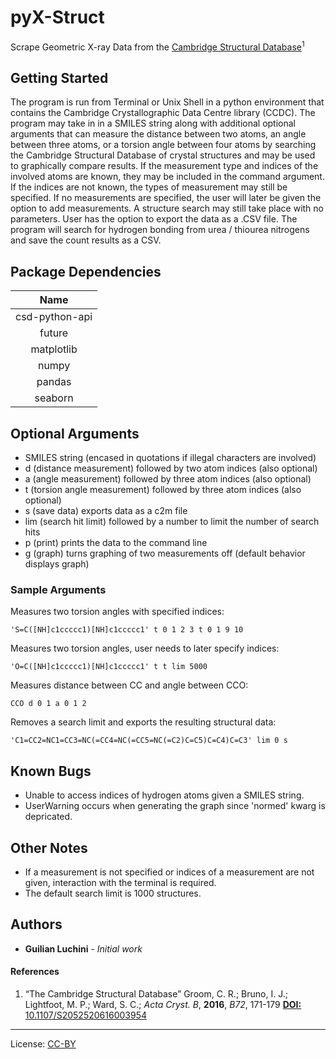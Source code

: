# pyX-Struct

Scrape Geometric X-ray Data from the [Cambridge Structural Database](https://www.ccdc.cam.ac.uk/solutions/csd-system/components/csd/)<sup>1</sup> 

## Getting Started 

The program is run from Terminal or Unix Shell in a python environment that
contains the Cambridge Crystallographic Data Centre library (CCDC). The program
may take in in a SMILES string along with additional optional arguments that 
can measure the distance between two atoms, an angle between three atoms, or a 
torsion angle between four atoms by searching the Cambridge Structural
Database of crystal structures and may be used to graphically compare results.
If the measurement type and indices of the involved atoms are known, they
may be included in the command argument. If the indices are not known, the
types of measurement may still be specified. If no measurements are 
specified, the user will later be given the option to add measurements.
A structure search may still take place with no parameters. User has the 
option to export the data as a .CSV file. 
The program will search for hydrogen bonding from urea / thiourea nitrogens and 
save the count results as a CSV.
	
## Package Dependencies
| Name           |
| :------------: |
| csd-python-api | 
| future         |
| matplotlib     | 
| numpy          | 
| pandas         | 
| seaborn        | 


## Optional Arguments
* SMILES string (encased in quotations if illegal characters are involved)
* d (distance measurement) followed by two atom indices (also optional)
* a (angle measurement) followed by three atom indices (also optional)
* t (torsion angle measurement) followed by three atom indices (also optional)
* s (save data) exports data as a c2m file 
* lim (search hit limit) followed by a number to limit the number of search hits
* p (print) prints the data to the command line
* g (graph) turns graphing of two measurements off (default behavior displays graph)
	
### Sample Arguments
Measures two torsion angles with specified indices:
```
'S=C([NH]c1ccccc1)[NH]c1ccccc1' t 0 1 2 3 t 0 1 9 10
```
Measures two torsion angles, user needs to later specify indices:
```
'O=C([NH]c1ccccc1)[NH]c1ccccc1' t t lim 5000
```
Measures distance between CC and angle between CCO:
```
CCO d 0 1 a 0 1 2 
```
Removes a search limit and exports the resulting structural data:
```
'C1=CC2=NC1=CC3=NC(=CC4=NC(=CC5=NC(=C2)C=C5)C=C4)C=C3' lim 0 s 
```
  
## Known Bugs
* Unable to access indices of hydrogen atoms given a SMILES string.
* UserWarning occurs when generating the graph since 'normed' kwarg is depricated.
	
## Other Notes
* If a measurement is not specified or indices of a measurement are not given,
	interaction with the terminal is required.
* The default search limit is 1000 structures.

## Authors
* **Guilian Luchini** - *Initial work*

#### References
1. “The Cambridge Structural Database” Groom, C. R.; Bruno, I. J.; Lightfoot, M. P.; Ward, S. C.; *Acta Cryst. B*, **2016**, *B72*, 171-179
[**DOI:** 10.1107/S2052520616003954](http://dx.doi.org/10.1107/S2052520616003954)

---
License: [CC-BY](https://creativecommons.org/licenses/by/3.0/)
